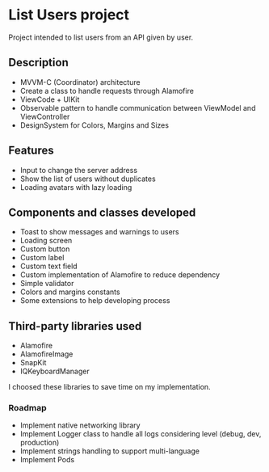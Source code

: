 # List Users project

Project intended to list users from an API given by user.

## Description

- MVVM-C (Coordinator) architecture
- Create a class to handle requests through Alamofire
- ViewCode + UIKit
- Observable pattern to handle communication between ViewModel and ViewController
- DesignSystem for Colors, Margins and Sizes

## Features

- Input to change the server address
- Show the list of users without duplicates
- Loading avatars with lazy loading

## Components and classes developed

- Toast to show messages and warnings to users
- Loading screen
- Custom button
- Custom label
- Custom text field
- Custom implementation of Alamofire to reduce dependency
- Simple validator
- Colors and margins constants
- Some extensions to help developing process

## Third-party libraries used

- Alamofire
- AlamofireImage
- SnapKit
- IQKeyboardManager

I choosed these libraries to save time on my implementation.

### Roadmap

- Implement native networking library
- Implement Logger class to handle all logs considering level (debug, dev, production)
- Implement strings handling to support multi-language
- Implement Pods
